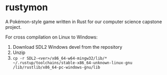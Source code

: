 # rustymon
A Pokémon-style game written in Rust for our computer science capstone project.

For cross compilation on Linux to Windows:
1. Download SDL2 Windows devel from the repository
2. Unzip
3. `cp -r SDL2-<ver>/x86_64-w64-mingw32/lib/* ~/.rustup/toolchains/stable-x86_64-unknown-linux-gnu
/lib/rustlib/x86_64-pc-windows-gnu/lib`
